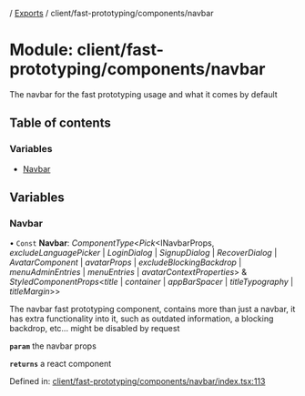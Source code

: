 [](../README.md) / [Exports](../modules.md) / client/fast-prototyping/components/navbar

# Module: client/fast-prototyping/components/navbar

The navbar for the fast prototyping usage and what it comes by default

## Table of contents

### Variables

- [Navbar](client_fast_prototyping_components_navbar.md#navbar)

## Variables

### Navbar

• `Const` **Navbar**: *ComponentType*<*Pick*<INavbarProps, *excludeLanguagePicker* \| *LoginDialog* \| *SignupDialog* \| *RecoverDialog* \| *AvatarComponent* \| *avatarProps* \| *excludeBlockingBackdrop* \| *menuAdminEntries* \| *menuEntries* \| *avatarContextProperties*\> & *StyledComponentProps*<*title* \| *container* \| *appBarSpacer* \| *titleTypography* \| *titleMargin*\>\>

The navbar fast prototyping component, contains more than just a navbar, it has extra
functionality into it, such as outdated information, a blocking backdrop, etc...
might be disabled by request

**`param`** the navbar props

**`returns`** a react component

Defined in: [client/fast-prototyping/components/navbar/index.tsx:113](https://github.com/onzag/itemize/blob/3efa2a4a/client/fast-prototyping/components/navbar/index.tsx#L113)
